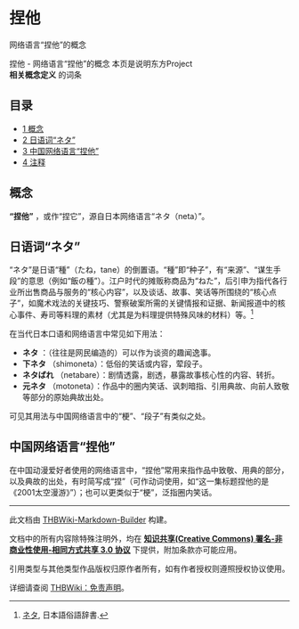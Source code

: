 # 捏他

<!-- source html: G:\repos\THBWiki-Markdown-Builder\THBWikiMarkdown\Temp\main\0\09\ns0%3A%E6%8D%8F%E4%BB%96.html -->

网络语言“捏他”的概念

捏他 - 网络语言“捏他”的概念
本页是说明东方Project  
 **相关概念定义** 的词条
## 目录

- [1 概念](#概念)
- [2 日语词“ネタ”](#日语词“ネタ”)
- [3 中国网络语言“捏他”](#中国网络语言“捏他”)
- [4 注释](#注释)




## 概念
  
 **“捏他”** ，或作“捏它”，源自日本网络语言“ネタ（neta）”。  

  

## 日语词“ネタ”
  
“ネタ”是日语“種”（たね，tane）的倒置语。“種”即“种子”，有“来源”、“谋生手段”的意思（例如“飯の種”）。江户时代的摊贩称商品为“ねた”，后引申为指代各行业所出售商品与服务的“核心内容”，以及谈话、故事、笑话等所围绕的“核心点子”，如魔术戏法的关键技巧、警察破案所需的关键情报和证据、新闻报道中的核心事件、寿司等料理的素材（尤其是为料理提供特殊风味的材料）等。[^cite_note-1]  

  
  
在当代日本口语和网络语言中常见如下用法：  

  

-  **ネタ** ：（往往是网民编造的）可以作为谈资的趣闻逸事。
-  **下ネタ** （shimoneta）：低俗的笑话或内容，荤段子。
-  **ネタばれ** （netabare）：剧情透露，剧透，暴露故事核心性的内容、转折。
-  **元ネタ** （motoneta）：作品中的圈内笑话、讽刺暗指、引用典故、向前人致敬等部分的原始典故出处。  


  
可见其用法与中国网络语言中的“梗”、“段子”有类似之处。
  

## 中国网络语言“捏他”
  
在中国动漫爱好者使用的网络语言中，“捏他”常用来指作品中致敬、用典的部分，以及典故的出处，有时简写成“捏”（可作动词使用，如“这一集标题捏他的是《2001太空漫游》”）；也可以更类似于“梗”，泛指圈内笑话。
  


[^cite_note-1]: [ネタ](http://zokugo-dict.com/24ne/neta.htm), 日本語俗語辞書.





---

此文档由 [THBWiki-Markdown-Builder](https://github.com/Delsin-Yu/THBWiki-Markdown-Builder) 构建。

文档中的所有内容除特殊注明外，均在 [**知识共享(Creative Commons) 署名-非商业性使用-相同方式共享 3.0 协议**](https://creativecommons.org/licenses/by-sa/3.0/deed.zh-hans) 下提供，附加条款亦可能应用。

引用类型与其他类型作品版权归原作者所有，如有作者授权则遵照授权协议使用。

详细请查阅 [THBWiki：免责声明](https://thbwiki.cc/THBWiki:%E5%85%8D%E8%B4%A3%E5%A3%B0%E6%98%8E)。

